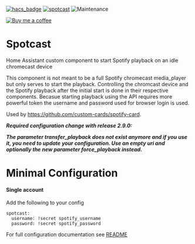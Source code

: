 [![hacs_badge](https://img.shields.io/badge/HACS-Default-orange.svg)](https://github.com/custom-components/hacs) [![spotcast](https://img.shields.io/github/release/fondberg/spotcast.svg?1)](https://github.com/fondberg/spotcast) ![Maintenance](https://img.shields.io/maintenance/yes/2019.svg)

[![Buy me a coffee](https://img.shields.io/static/v1.svg?label=Buy%20me%20a%20coffee&message=🥨&color=black&logo=buy%20me%20a%20coffee&logoColor=white&labelColor=6f4e37)](https://www.buymeacoffee.com/fondberg)

# Spotcast 
Home Assistant custom component to start Spotify playback on an idle chromecast device

This component is not meant to be a full Spotify chromecast media_player but only serves to start the playback. Controlling the chromcast device and the Spotify playback after the initial start is done in their respective components.
Becasue starting playback using the API requires more powerful token the username and password used for browser login is used.

Used by https://github.com/custom-cards/spotify-card.

***Required configuration change with release 2.9.0:***

***The parameter transfer_playback does not exist anymore and if you use it, you need to update your configuration. Use an empty uri and optionally the new parameter force_playback instead.***

# Minimal Configuration
#### Single account
Add the following to your config
```
spotcast:
  username: !secret spotify_username
  password: !secret spotify_password
```

For full configuration documentation see [README](https://github.com/fondberg/spotcast)
